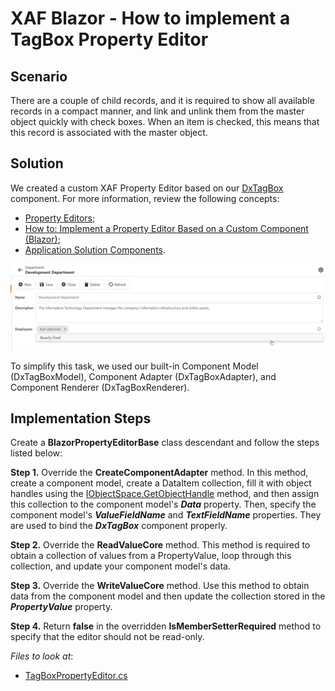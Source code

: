 # XAF Blazor - How to implement a TagBox Property Editor

## Scenario

There are a couple of child records, and it is required to show all available records in a compact manner, and link and unlink them from the master object quickly with check boxes. When an item is checked, this means that this record is associated with the master object.

## Solution

We created a custom XAF Property Editor based on our [DxTagBox](https://docs.devexpress.com/Blazor/DevExpress.Blazor.DxTagBox-2) component. For more information, review the following concepts:
- [Property Editors](https://docs.devexpress.com/eXpressAppFramework/113097/concepts/ui-construction/view-items/property-editors);
- [How to: Implement a Property Editor Based on a Custom Component (Blazor)](https://docs.devexpress.com/eXpressAppFramework/402189/task-based-help/property-editors/how-to-implement-a-property-editor-based-on-custom-components-blazor?p=netstandard);
- [Application Solution Components](https://docs.devexpress.com/eXpressAppFramework/112569/concepts/application-solution-components).
<img src="./media/example.png" width="600">

To simplify this task, we used our built-in Component Model (DxTagBoxModel), Component Adapter (DxTagBoxAdapter), and Component Renderer (DxTagBoxRenderer).

## Implementation Steps

Create a **BlazorPropertyEditorBase** class descendant and follow the steps listed below:

**Step 1.** Override the **CreateComponentAdapter** method. In this method, create a component model, create a DataItem<string> collection, fill it with object handles using the [IObjectSpace.GetObjectHandle](https://docs.devexpress.com/eXpressAppFramework/DevExpress.ExpressApp.IObjectSpace.GetObjectHandle%28System.Object%29) method, and then assign this collection to the component model's ***Data*** property. Then, specify the component model's ***ValueFieldName*** and ***TextFieldName*** properties. They are used to bind the ***DxTagBox*** component properly.

**Step 2.** Override the **ReadValueCore** method. This method is required to obtain a collection of values from a PropertyValue, loop through this collection, and update your component model's data.

**Step 3.** Override the **WriteValueCore** method. Use this method to obtain data from the component model and then update the collection stored in the ***PropertyValue*** property.

**Step 4.** Return **false** in the overridden **IsMemberSetterRequired** method to specify that the editor should not be read-only.

<!-- default file list -->  
*Files to look at*: 

* [TagBoxPropertyEditor.cs](./TagBoxPropertyEditorSample.Module.Blazor/Editors/TagBoxPropertyEditor.cs)
<!-- default file list end -->